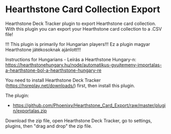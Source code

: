 # Hearthstone Card Collection Export
Hearthstone Deck Tracker plugin to export Hearthstone card collection.
With this plugin you can export your Hearthstone card collection to a .CSV file!

!!! This plugin is primarily for Hungarian players!!! Ez a plugin magyar Hearthstone játékosoknak ajánlott!!!

Instructions for Hungarians - Leírás a Hearthstone Hungary-n: https://hearthstonehungary.hu/node/automatikus-gyujtemeny-importalas-a-hearthstone-bol-a-hearthstone-hungary-re

You need to install Hearthstone Deck Tracker (https://hsreplay.net/downloads/) first, then install this plugin.


The plugin:
- https://github.com/Phoenixy/Hearthstone_Card_Export/raw/master/plugin/exportalas.zip

Download the zip file, open Hearthstone Deck Tracker, go to settings, plugins, then "drag and drop" the zip file.
